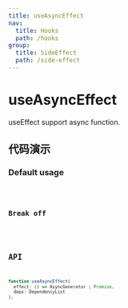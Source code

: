 ```yaml
---
title: useAsyncEffect
nav:
  title: Hooks
  path: /hooks
group:
  title: SideEffect
  path: /side-effect
---
```


# useAsyncEffect

<Tag lang="en-US" tags="ssr&crossPlatform"></Tag>

useEffect support async function.

## 代码演示

### Default usage

<code src="./demo/demo1.tsx" />

### Break off

<code src="./demo/demo2.tsx" />

## API

```typescript
function useAsyncEffect(
  effect: () => AsyncGenerator | Promise,
  deps: DependencyList
);
```
